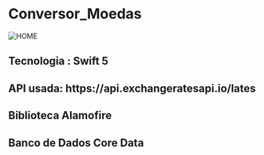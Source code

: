 # Conversor_Moedas

![HOME](https://media.giphy.com/media/jtotGw1avuNPRS41VD/giphy.gif)
<h2> Tecnologia : Swift 5</h2>
<h2> API usada: https://api.exchangeratesapi.io/lates</h2>
<h2>Biblioteca Alamofire</h2>
<h2>Banco de Dados Core Data</h2>
